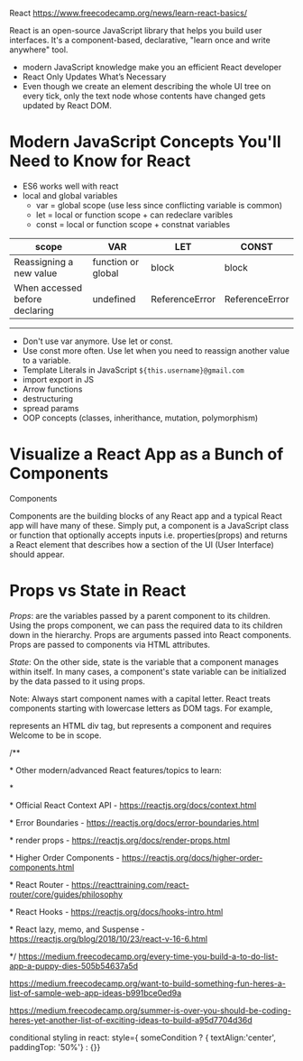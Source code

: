 React
<https://www.freecodecamp.org/news/learn-react-basics/>

React is an open-source JavaScript library that helps you build user interfaces. It's a component-based, declarative, "learn once and write anywhere" tool.

- modern JavaScript knowledge make you an efficient React developer
- React Only Updates What’s Necessary
- Even though we create an element describing the whole UI tree on every tick, only the text node whose contents have changed gets updated by React DOM.

# Modern JavaScript Concepts You'll Need to Know for React

- ES6 works well with react
- local and global variables
  - var  = global scope (use less since conflicting variable is common)
  - let = local or function scope + can redeclare varibles
  - const = local or function scope + constnat variables

| scope                          | VAR                | LET            | CONST          |
| ------------------------------ | ------------------ | -------------- | -------------- |
| Reassigning a new value        | function or global | block          | block          |
| When accessed before declaring | undefined          | ReferenceError | ReferenceError |
***

- Don't use var anymore. Use let or const.
- Use const more often. Use let when you need to reassign another value to a variable.
- Template Literals in JavaScript `${this.username}@gmail.com`
- import export in JS
- Arrow functions
- destructuring
- spread params
- OOP concepts (classes, inherithance, mutation, polymorphism)


# Visualize a React App as a Bunch of Components
Components

Components are the building blocks of any React app and a typical React app will have many of these. Simply put, a component is a JavaScript class or function that optionally accepts inputs i.e. properties(props) and returns a React element that describes how a section of the UI (User Interface) should appear.

# Props vs State in React

$Props$: are the variables passed by a parent component to its children. Using the props component, we can pass the required data to its children down in the hierarchy.
Props are arguments passed into React components. Props are passed to components via HTML attributes.

$State$: On the other side, state is the variable that a component manages within itself. In many cases, a component's state variable can be initialized by the data passed to it using props.

Note: Always start component names with a capital letter. React treats components starting with lowercase letters as DOM tags. For example, <div /> represents an HTML div tag, but <Welcome /> represents a component and requires Welcome to be in scope.

/\*\*

\* Other modern/advanced React features/topics to learn:

\*

\* Official React Context API - https://reactjs.org/docs/context.html

\* Error Boundaries - https://reactjs.org/docs/error-boundaries.html

\* render props - https://reactjs.org/docs/render-props.html

\* Higher Order Components - https://reactjs.org/docs/higher-order-components.html

\* React Router - https://reacttraining.com/react-router/core/guides/philosophy

\* React Hooks - https://reactjs.org/docs/hooks-intro.html

\* React lazy, memo, and Suspense - https://reactjs.org/blog/2018/10/23/react-v-16-6.html

\*/
https://medium.freecodecamp.org/every-time-you-build-a-to-do-list-app-a-puppy-dies-505b54637a5d

https://medium.freecodecamp.org/want-to-build-something-fun-heres-a-list-of-sample-web-app-ideas-b991bce0ed9a

https://medium.freecodecamp.org/summer-is-over-you-should-be-coding-heres-yet-another-list-of-exciting-ideas-to-build-a95d7704d36d

conditional styling in react:
style={ someCondition ? { textAlign:'center', paddingTop: '50%'} : {}}
